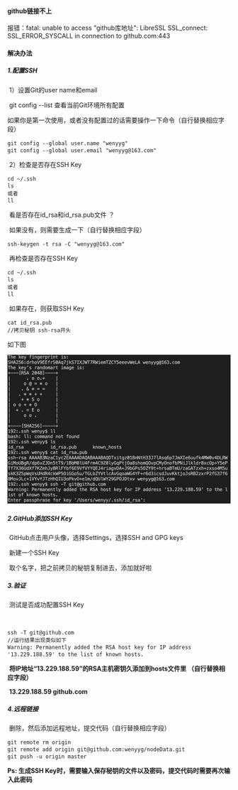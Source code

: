 #### github链接不上

报错：fatal: unable to access "github库地址": LibreSSL SSL_connect: SSL_ERROR_SYSCALL in connection to github.com:443



#### 解决办法

##### 1.配置SSH

​	1）设置Git的user name和email

​			git config --list 查看当前Git环境所有配置

​			如果你是第一次使用，或者没有配置过的话需要操作一下命令（自行替换相应字段）

```
git config --global user.name "wenyyg"
git config --global user.email "wenyyg@163.com"
```

​	2）检查是否存在SSH Key

```
cd ~/.ssh
ls
或者
ll
```

​		看是否存在id_rsa和id_rsa.pub文件 ？

​		如果没有，则需要生成一下（自行替换相应字段）

```
ssh-keygen -t rsa -C "wenyyg@163.com"
```

​		再检查是否存在SSH Key

```
cd ~/.ssh
ls
或者
ll
```

​		如果存在，则获取SSH Key

```
cat id_rsa.pub
//拷贝秘钥 ssh-rsa开头
```

如下图

![20210523152506](img/GitHub链接/20210523152506.jpg)



##### 2.GitHub添加SSH Key

​	GitHub点击用户头像，选择Settings，选择SSH and GPG keys

​	新建一个SSH Key 

​	取个名字，把之前拷贝的秘钥复制进去，添加就好啦



##### 3.验证

​	测试是否成功配置SSH Key

​	

```
ssh -T git@github.com
//运行结果出现类似如下
Warning: Permanently added the RSA host key for IP address '13.229.188.59' to the list of known hosts.
```

​	**将IP地址“13.229.188.59”的RSA主机密钥久添加到hosts文件里 （自行替换相应字段）**

​	**13.229.188.59  github.com**



##### 4.远程链接

​	删除，然后添加远程地址，提交代码（自行替换相应字段）

```
git remote rm origin
git remote add origin git@github.com:wenyyg/nodeData.git
git push -u origin master
```



**Ps: 生成SSH Key时，需要输入保存秘钥的文件以及密码，提交代码时需要再次输入此密码**
